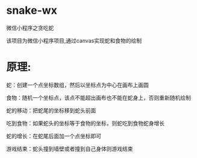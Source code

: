 # snake-wx
微信小程序之贪吃蛇

该项目为微信小程序项目,通过canvas实现蛇和食物的绘制

# 原理:
蛇：创建一个点坐标数组，然后以坐标点为中心在画布上画圆

食物：随机一个坐标点，该点不能超出画布也不能在蛇身上，否则重新随机绘制

蛇的移动：把蛇尾的坐标移到蛇头前面

吃到食物：如果蛇头的坐标等于食物的坐标，则蛇吃到食物蛇身增长

蛇的增长：在蛇尾后面加一个点坐标即可

游戏结束：蛇头撞到墙壁或者撞到自己身体则游戏结束



